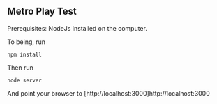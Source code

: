 ## Metro Play Test

Prerequisites: NodeJs installed on the computer.

To being, run

    npm install

Then run

    node server

And point your browser to [http://localhost:3000]http://localhost:3000
